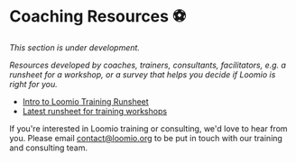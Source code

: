 # Coaching Resources ⚽

_This section is under development._

*Resources developed by coaches, trainers, consultants, facilitators, e.g. a runsheet for a workshop, or a survey that helps you decide if Loomio is right for you.*

* [Intro to Loomio Training Runsheet](https://docs.google.com/document/d/1e6tSj-LdQU_QTorIfe3ezpNDaQZr6uPA-VO2qYN1DTU/edit#heading=h.ay4bhfapm5fm)
* [Latest runsheet for training workshops](basic-training-workshop.md)

If you're interested in Loomio training or consulting, we'd love to hear from you. Please email contact@loomio.org to be put in touch with our training and consulting team.